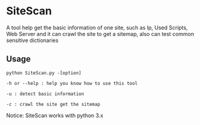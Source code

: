 # SiteScan
A tool help get the basic information of one site, such as Ip, Used Scripts, Web Server
and it can crawl the site to get a sitemap, also can test common sensitive dictionaries

## Usage

`python SiteScan.py -[option]`

`-h or --help : help you know how to use this tool`

`-u : detect basic information`

`-c : crawl the site get the sitemap`

Notice: SiteScan works with python 3.x

